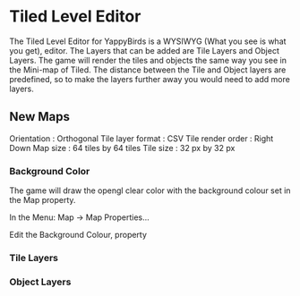 # Tiled Level Editor
The Tiled Level Editor for YappyBirds is a WYSIWYG (What you see is what you get), editor.
The Layers that can be added are Tile Layers and Object Layers.
The game will render the tiles and objects the same way you see in the Mini-map of Tiled.
The distance between the Tile and Object layers are predefined, so to make the layers further away you would need to add more layers.

## New Maps
Orientation       : Orthogonal
Tile layer format : CSV
Tile render order : Right Down
Map size          : 64 tiles by 64 tiles
Tile size         : 32 px by 32 px

### Background Color
The game will draw the opengl clear color with the background colour set in the Map property.

In the Menu:
  Map -> Map Properties...

  Edit the Background Colour, property

### Tile Layers
### Object Layers



